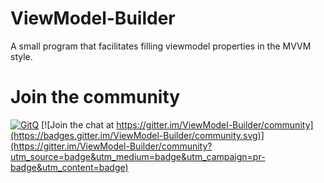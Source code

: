 # ViewModel-Builder
A small program that facilitates filling viewmodel properties in the MVVM style.

# Join the community
[![GitQ](https://gitq.com/badge.svg)](https://gitq.com/IvanStoychev/ViewModel-Builder) [![Join the chat at https://gitter.im/ViewModel-Builder/community](https://badges.gitter.im/ViewModel-Builder/community.svg)](https://gitter.im/ViewModel-Builder/community?utm_source=badge&utm_medium=badge&utm_campaign=pr-badge&utm_content=badge)
